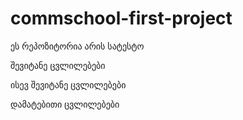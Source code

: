 # commschool-first-project

ეს რეპოზიტორია არის სატესტო

შევიტანე ცვლილებები

ისევ შევიტანე ცვლილებები

დამატებითი ცვლილებები

